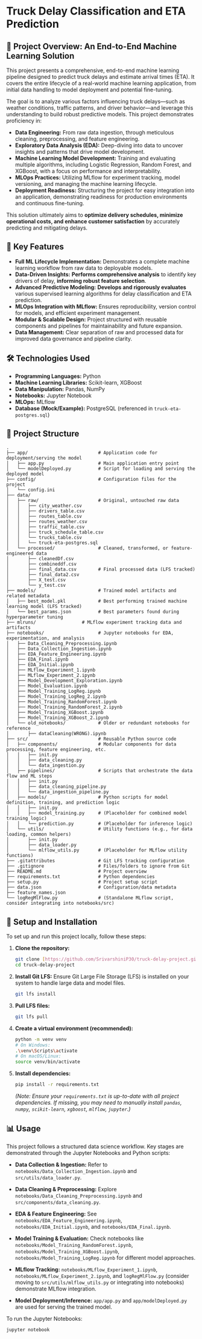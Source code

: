 # Truck Delay Classification and ETA Prediction

## 🚀 Project Overview: An End-to-End Machine Learning Solution

This project presents a comprehensive, end-to-end machine learning pipeline designed to predict truck delays and estimate arrival times (ETA). It covers the entire lifecycle of a real-world machine learning application, from initial data handling to model deployment and potential fine-tuning.

The goal is to analyze various factors influencing truck delays—such as weather conditions, traffic patterns, and driver behavior—and leverage this understanding to build robust predictive models. This project demonstrates proficiency in:

* **Data Engineering:** From raw data ingestion, through meticulous cleaning, preprocessing, and feature engineering.
* **Exploratory Data Analysis (EDA):** Deep-diving into data to uncover insights and patterns that drive model development.
* **Machine Learning Model Development:** Training and evaluating multiple algorithms, including Logistic Regression, Random Forest, and XGBoost, with a focus on performance and interpretability.
* **MLOps Practices:** Utilizing MLflow for experiment tracking, model versioning, and managing the machine learning lifecycle.
* **Deployment Readiness:** Structuring the project for easy integration into an application, demonstrating readiness for production environments and continuous fine-tuning.

This solution ultimately aims to **optimize delivery schedules, minimize operational costs, and enhance customer satisfaction** by accurately predicting and mitigating delays.

## 🌟 Key Features

* **Full ML Lifecycle Implementation:** Demonstrates a complete machine learning workflow from raw data to deployable models.
* **Data-Driven Insights:** **Performs comprehensive analysis** to identify key drivers of delay, **informing robust feature selection**.
* **Advanced Predictive Modeling:** **Develops and rigorously evaluates** various supervised learning algorithms for delay classification and ETA prediction.
* **MLOps Integration with MLflow:** Ensures reproducibility, version control for models, and efficient experiment management.
* **Modular & Scalable Design:** Project structured with reusable components and pipelines for maintainability and future expansion.
* **Data Management:** Clear separation of raw and processed data for improved data governance and pipeline clarity.

## 🛠️ Technologies Used

* **Programming Languages:** Python
* **Machine Learning Libraries:** Scikit-learn, XGBoost
* **Data Manipulation:** Pandas, NumPy
* **Notebooks:** Jupyter Notebook
* **MLOps:** MLflow
* **Database (Mock/Example):** PostgreSQL (referenced in `truck-eta-postgres.sql`)

## 📁 Project Structure

    .
    ├── app/                          # Application code for deployment/serving the model
    │   ├── app.py                    # Main application entry point
    │   └── modelDeployed.py          # Script for loading and serving the deployed model
    ├── config/                       # Configuration files for the project
    │   └── config.ini
    ├── data/
    │   ├── raw/                      # Original, untouched raw data
    │   │   ├── city_weather.csv
    │   │   ├── drivers_table.csv
    │   │   ├── routes_table.csv
    │   │   ├── routes_weather.csv
    │   │   ├── traffic_table.csv
    │   │   ├── truck_schedule_table.csv
    │   │   └── trucks_table.csv
    │   │   └── truck-eta-postgres.sql
    │   └── processed/                # Cleaned, transformed, or feature-engineered data
    │       ├── cleanedDf.csv
    │       ├── combineddf.csv
    │       ├── final_data.csv        # Final processed data (LFS tracked)
    │       ├── final_data2.csv
    │       ├── X_test.csv
    │       └── y_test.csv
    ├── models/                       # Trained model artifacts and related metadata
    │   ├── best_model.pkl            # Best performing trained machine learning model (LFS tracked)
    │   └── best_params.json          # Best parameters found during hyperparameter tuning
    ├── mlruns/                 # MLflow experiment tracking data and artifacts
    ├── notebooks/                    # Jupyter notebooks for EDA, experimentation, and analysis
    │   ├── Data_Cleaning_Preprocessing.ipynb
    │   ├── Data_Collection_Ingestion.ipynb
    │   ├── EDA_Feature_Engineering.ipynb
    │   ├── EDA_Final.ipynb
    │   ├── EDA_Initial.ipynb
    │   ├── MLflow_Experiment_1.ipynb
    │   ├── MLflow_Experiment_2.ipynb
    │   ├── Model_Development_Exploration.ipynb
    │   ├── Model_Evaluation.ipynb
    │   ├── Model_Training_LogReg.ipynb
    │   ├── Model_Training_LogReg_2.ipynb
    │   ├── Model_Training_RandomForest.ipynb
    │   ├── Model_Training_RandomForest_2.ipynb
    │   ├── Model_Training_XGBoost.ipynb
    │   ├── Model_Training_XGBoost_2.ipynb
    │   └── old_notebooks/            # Older or redundant notebooks for reference
    │       ├── dataCleaning(WRONG).ipynb
    ├── src/                          # Reusable Python source code
    │   ├── components/               # Modular components for data processing, feature engineering, etc.
    │   │   ├── init.py
    │   │   ├── data_cleaning.py
    │   │   └── data_ingestion.py
    │   ├── pipelines/                # Scripts that orchestrate the data flow and ML steps
    │   │   ├── init.py
    │   │   ├── data_cleaning_pipeline.py
    │   │   └── data_ingestion_pipeline.py
    │   ├── models/                   # Python scripts for model definition, training, and prediction logic
    │   │   ├── init.py
    │   │   ├── model_training.py     # (Placeholder for combined model training logic)
    │   │   └── prediction.py         # (Placeholder for inference logic)
    │   └── utils/                    # Utility functions (e.g., for data loading, common helpers)
    │       ├── init.py
    │       ├── data_loader.py
    │       └── mlflow_utils.py       # (Placeholder for MLflow utility functions)
    ├── .gitattributes                # Git LFS tracking configuration
    ├── .gitignore                    # Files/folders to ignore from Git
    ├── README.md                     # Project overview
    ├── requirements.txt              # Python dependencies
    ├── setup.py                      # Project setup script
    ├── data.json                     # Configuration/data metadata
    ├── feature_names.json
    └── logRegMlFlow.py               # (Standalone MLflow script, consider integrating into notebooks/src)



## 🚀 Setup and Installation

To set up and run this project locally, follow these steps:

1.  **Clone the repository:**
    ```bash
    git clone [https://github.com/SrivarshiniP30/truck-delay-project.git](https://github.com/SrivarshiniP30/truck-delay-project.git)
    cd truck-delay-project
    ```
2.  **Install Git LFS:**
    Ensure Git Large File Storage (LFS) is installed on your system to handle large data and model files.
    ```bash
    git lfs install
    ```
3.  **Pull LFS files:**
    ```bash
    git lfs pull
    ```
4.  **Create a virtual environment (recommended):**
    ```bash
    python -m venv venv
    # On Windows:
    .\venv\Scripts\activate
    # On macOS/Linux:
    source venv/bin/activate
    ```
5.  **Install dependencies:**
    ```bash
    pip install -r requirements.txt
    ```
    *(Note: Ensure your `requirements.txt` is up-to-date with all project dependencies. If missing, you may need to manually install `pandas`, `numpy`, `scikit-learn`, `xgboost`, `mlflow`, `jupyter`.)*

## 📊 Usage

This project follows a structured data science workflow. Key stages are demonstrated through the Jupyter Notebooks and Python scripts:

* **Data Collection & Ingestion:** Refer to `notebooks/Data_Collection_Ingestion.ipynb` and `src/utils/data_loader.py`.

* **Data Cleaning & Preprocessing:** Explore `notebooks/Data_Cleaning_Preprocessing.ipynb` and `src/components/data_cleaning.py`.

* **EDA & Feature Engineering:** See `notebooks/EDA_Feature_Engineering.ipynb`, `notebooks/EDA_Initial.ipynb`, and `notebooks/EDA_Final.ipynb`.

* **Model Training & Evaluation:** Check notebooks like `notebooks/Model_Training_RandomForest.ipynb`, `notebooks/Model_Training_XGBoost.ipynb`, `notebooks/Model_Training_LogReg.ipynb` for different model approaches.

* **MLflow Tracking:** `notebooks/MLflow_Experiment_1.ipynb`, `notebooks/MLflow_Experiment_2.ipynb`, and `logRegMlFlow.py` (consider moving to `src/utils/mlflow_utils.py` or integrating into notebooks) demonstrate MLflow integration.

* **Model Deployment/Inference:** `app/app.py` and `app/modelDeployed.py` are used for serving the trained model.

To run the Jupyter Notebooks:
```bash
jupyter notebook



